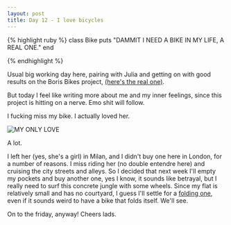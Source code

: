 ```yaml
---
layout: post
title: Day 12 - I love bicycles
---
```


{% highlight ruby %}
class Bike
	puts "DAMMIT I NEED A BIKE IN MY LIFE, A REAL ONE."
end

{% endhighlight %}

Usual big working day here, pairing with Julia and getting on with good results on the Boris Bikes project, [(here's the real one)](http://www.tfl.gov.uk/modes/cycling/barclays-cycle-hire).

But today I feel like writing more about me and my inner feelings, since this project is hitting on a nerve. Emo shit will follow.

I fucking miss my bike. I actually loved her.

![MY ONLY LOVE](http://federicomaffei.github.io/public/images/bike.jpg)

A lot.

I left her (yes, she's a girl) in Milan, and I didn't buy one here in London, for a number of reasons. I miss riding her (no double entendre here) and cruising the city streets and alleys.
So I decided that next week I'll empty my pockets and buy another one, yes I know, it sounds like betrayal, but I really need to surf this concrete jungle with some wheels.
Since my flat is relatively small and has no courtyard, I guess I'll settle for a [folding one](http://en.wikipedia.org/wiki/Folding_bicycle), even if it sounds weird to have a bike that folds itself. We'll see.

On to the friday, anyway! Cheers lads.


